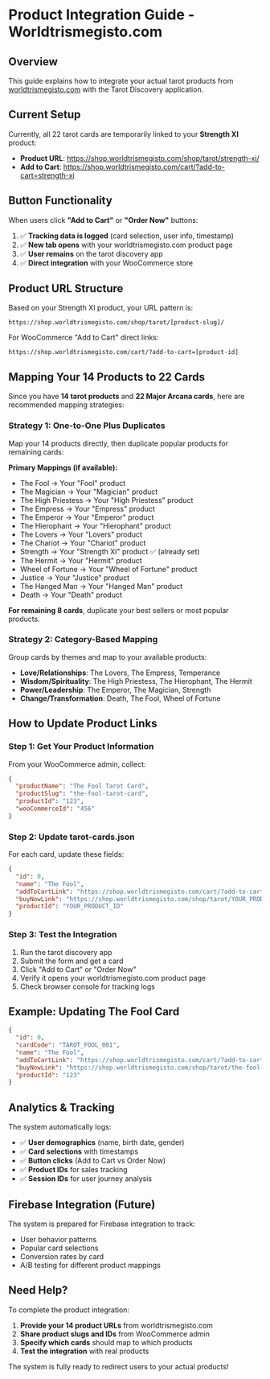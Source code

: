 # Product Integration Guide - Worldtrismegisto.com

## Overview
This guide explains how to integrate your actual tarot products from [worldtrismegisto.com](https://shop.worldtrismegisto.com/product-category/tarot/) with the Tarot Discovery application.

## Current Setup
Currently, all 22 tarot cards are temporarily linked to your **Strength XI** product:
- **Product URL**: https://shop.worldtrismegisto.com/shop/tarot/strength-xi/
- **Add to Cart**: https://shop.worldtrismegisto.com/cart/?add-to-cart=strength-xi

## Button Functionality
When users click **"Add to Cart"** or **"Order Now"** buttons:
1. ✅ **Tracking data is logged** (card selection, user info, timestamp)
2. ✅ **New tab opens** with your worldtrismegisto.com product page
3. ✅ **User remains** on the tarot discovery app
4. ✅ **Direct integration** with your WooCommerce store

## Product URL Structure
Based on your Strength XI product, your URL pattern is:
```
https://shop.worldtrismegisto.com/shop/tarot/[product-slug]/
```

For WooCommerce "Add to Cart" direct links:
```
https://shop.worldtrismegisto.com/cart/?add-to-cart=[product-id]
```

## Mapping Your 14 Products to 22 Cards

Since you have **14 tarot products** and **22 Major Arcana cards**, here are recommended mapping strategies:

### Strategy 1: One-to-One Plus Duplicates
Map your 14 products directly, then duplicate popular products for remaining cards:

**Primary Mappings (if available):**
- The Fool → Your "Fool" product
- The Magician → Your "Magician" product
- The High Priestess → Your "High Priestess" product
- The Empress → Your "Empress" product
- The Emperor → Your "Emperor" product
- The Hierophant → Your "Hierophant" product
- The Lovers → Your "Lovers" product
- The Chariot → Your "Chariot" product
- Strength → Your "Strength XI" product ✅ (already set)
- The Hermit → Your "Hermit" product
- Wheel of Fortune → Your "Wheel of Fortune" product
- Justice → Your "Justice" product
- The Hanged Man → Your "Hanged Man" product
- Death → Your "Death" product

**For remaining 8 cards**, duplicate your best sellers or most popular products.

### Strategy 2: Category-Based Mapping
Group cards by themes and map to your available products:
- **Love/Relationships**: The Lovers, The Empress, Temperance
- **Wisdom/Spirituality**: The High Priestess, The Hierophant, The Hermit
- **Power/Leadership**: The Emperor, The Magician, Strength
- **Change/Transformation**: Death, The Fool, Wheel of Fortune

## How to Update Product Links

### Step 1: Get Your Product Information
From your WooCommerce admin, collect:
```json
{
  "productName": "The Fool Tarot Card",
  "productSlug": "the-fool-tarot-card",
  "productId": "123",
  "wooCommerceId": "456"
}
```

### Step 2: Update tarot-cards.json
For each card, update these fields:
```json
{
  "id": 0,
  "name": "The Fool",
  "addToCartLink": "https://shop.worldtrismegisto.com/cart/?add-to-cart=YOUR_PRODUCT_ID",
  "buyNowLink": "https://shop.worldtrismegisto.com/shop/tarot/YOUR_PRODUCT_SLUG/",
  "productId": "YOUR_PRODUCT_ID"
}
```

### Step 3: Test the Integration
1. Run the tarot discovery app
2. Submit the form and get a card
3. Click "Add to Cart" or "Order Now"
4. Verify it opens your worldtrismegisto.com product page
5. Check browser console for tracking logs

## Example: Updating The Fool Card
```json
{
  "id": 0,
  "cardCode": "TAROT_FOOL_001",
  "name": "The Fool",
  "addToCartLink": "https://shop.worldtrismegisto.com/cart/?add-to-cart=123",
  "buyNowLink": "https://shop.worldtrismegisto.com/shop/tarot/the-fool-deluxe/",
  "productId": "123"
}
```

## Analytics & Tracking
The system automatically logs:
- ✅ **User demographics** (name, birth date, gender)
- ✅ **Card selections** with timestamps
- ✅ **Button clicks** (Add to Cart vs Order Now)
- ✅ **Product IDs** for sales tracking
- ✅ **Session IDs** for user journey analysis

## Firebase Integration (Future)
The system is prepared for Firebase integration to track:
- User behavior patterns
- Popular card selections
- Conversion rates by card
- A/B testing for different product mappings

## Need Help?
To complete the product integration:
1. **Provide your 14 product URLs** from worldtrismegisto.com
2. **Share product slugs and IDs** from WooCommerce admin
3. **Specify which cards** should map to which products
4. **Test the integration** with real products

The system is fully ready to redirect users to your actual products! 
